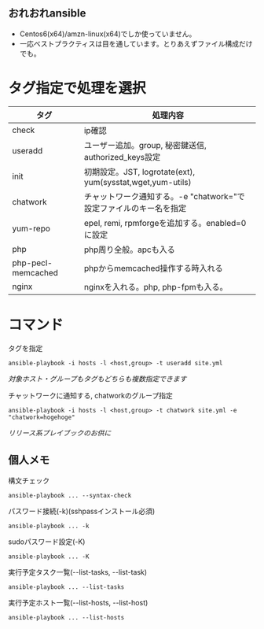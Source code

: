 おれおれansible
-------------------------------------------
* Centos6(x64)/amzn-linux(x64)でしか使っていません。
* 一応ベストプラクティスは目を通しています。とりあえずファイル構成だけでも。

# タグ指定で処理を選択
| タグ | 処理内容 |
| ---- | -------- |
| check | ip確認 |
| useradd | ユーザー追加。group, 秘密鍵送信, authorized_keys設定 |
| init | 初期設定。JST, logrotate(ext), yum(sysstat,wget,yum-utils) |
| chatwork | チャットワーク通知する。-e "chatwork="で設定ファイルのキー名を指定 |
| yum-repo | epel, remi, rpmforgeを追加する。enabled=0に設定 |
| php | php周り全般。apcも入る |
| php-pecl-memcached | phpからmemcached操作する時入れる |
| nginx | nginxを入れる。php, php-fpmも入る。 |

# コマンド
タグを指定
```
ansible-playbook -i hosts -l <host,group> -t useradd site.yml
```
*対象ホスト・グループもタグもどちらも複数指定できます*

チャットワークに通知する, chatworkのグループ指定
```
ansible-playbook -i hosts -l <host,group> -t chatwork site.yml -e "chatwork=hogehoge"
```
*リリース系プレイブックのお供に*

## 個人メモ
構文チェック
```
ansible-playbook ... --syntax-check
```

パスワード接続(-k)(sshpassインストール必須)
```
ansible-playbook ... -k
```

sudoパスワード設定(-K)
```
ansible-playbook ... -K
```

実行予定タスク一覧(--list-tasks, --list-task)
```
ansible-playbook ... --list-tasks
```

実行予定ホスト一覧(--list-hosts, --list-host)
```
ansible-playbook ... --list-hosts
```
